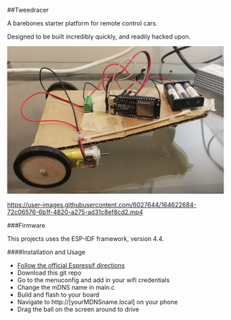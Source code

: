 ##Tweedracer

A barebones starter platform for remote control cars.

Designed to be built incredibly quickly, and readily hacked upon.


![sideview](docs/side.jpeg)

https://user-images.githubusercontent.com/6027644/164622684-72c06576-6b1f-4820-a275-ad31c8ef8cd2.mp4



###Firmware





This projects uses the ESP-IDF framework, version 4.4.


####Installation and Usage

- [Follow the official Espressif directions](https://docs.espressif.com/projects/esp-idf/en/stable/esp32/get-started/index.html#installation-step-by-step)
- Download this git repo
- Go to the menuconfig and add in your wifi credentials
- Change the mDNS name in main.c
- Build and flash to your board
- Navigate to http://[yourMDNSname.local] on your phone
- Drag the ball on the screen around to drive
